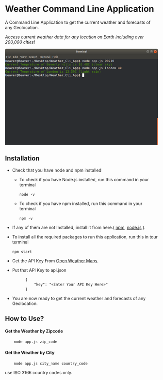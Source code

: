 # Weather Command Line Application
A Command Line Application to get the current weather and forecasts of any Geolocation.

*Access current weather data for any location on Earth including over 200,000 cities!*

![alt](https://raw.githubusercontent.com/anujsaxenadev/Weather_Cli_App/master/Examples.png)

## Installation

* Check that you have node and npm installed
	* To check if you have Node.js installed, run this command in your terminal
	 
    	 ``` node -v ``` 
	* To check if you have npm installed, run this command in your terminal
     
    	 ``` npm -v ```
* If any of them are not Installed, install it from here.( [npm](https://www.npmjs.com/get-npm), [node.js](https://nodejs.org/en/download/) ).
* To install all the required packages to run this application, run this in tour terminal
	
    ``` npm start ```
* Get the API Key From [Open Weather Maps](https://openweathermap.org/).
* Put that API Key to api.json
	
    ```
          {
              "key": "<Enter Your API Key Here>"
          }
    ```
* You are now ready to get the current weather and forecasts of any Geolocation.

## How to Use?

#### Get the Weather by Zipcode
```
	node app.js zip_code
```

#### Get the Weather by City
```
	node app.js city_name country_code
```
 use ISO 3166 country codes only.
